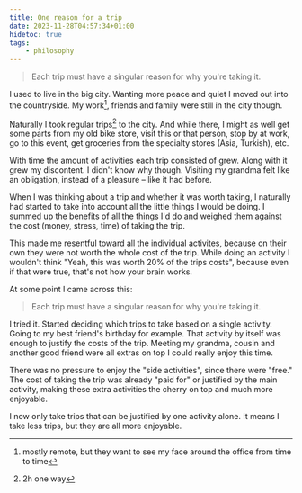 ```yaml
---
title: One reason for a trip
date: 2023-11-28T04:57:34+01:00
hidetoc: true
tags:
    - philosophy
---
```


> Each trip must have a singular reason for why you're taking it.

I used to live in the big city.
Wanting more peace and quiet I moved out into the countryside.
My work[^1], friends and family were still in the city though.

Naturally I took regular trips[^2] to the city.
And while there, I might as well get some parts from my old bike store, visit
this or that person, stop by at work, go to this event, get groceries from the
specialty stores (Asia, Turkish), etc.

With time the amount of activities each trip consisted of grew.
Along with it grew my discontent.
I didn't know why though.
Visiting my grandma felt like an obligation, instead of a pleasure – like it had before.

When I was thinking about a trip and whether it was worth taking, I naturally
had started to take into account all the little things I would be doing.
I summed up the benefits of all the things I'd do and weighed them against the
cost (money, stress, time) of taking the trip.

This made me resentful toward all the individual activites, because on their own
they were not worth the whole cost of the trip.
While doing an activity I wouldn't think "Yeah, this was worth 20% of the trips
costs", because even if that were true, that's not how your brain works.

At some point I came across this:
> Each trip must have a singular reason for why you're taking it.

I tried it.
Started deciding which trips to take based on a single activity.
Going to my best friend's birthday for example.
That activity by itself was enough to justify the costs of the trip.
Meeting my grandma, cousin and another good friend were all extras on top I
could really enjoy this time.

There was no pressure to enjoy the "side activities", since there were "free."
The cost of taking the trip was already "paid for" or justified by the main
activity, making these extra activities the cherry on top and much more
enjoyable.

I now only take trips that can be justified by one activity alone.
It means I take less trips, but they are all more enjoyable.

[^1]: mostly remote, but they want to see my face around the office from time to time
[^2]: 2h one way
